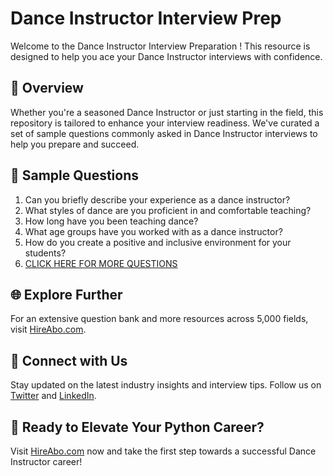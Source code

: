 # Dance Instructor Interview Prep

Welcome to the Dance Instructor Interview Preparation ! This resource is designed to help you ace your Dance Instructor interviews with confidence.

## 🚀 Overview

Whether you're a seasoned Dance Instructor or just starting in the field, this repository is tailored to enhance your interview readiness. We've curated a set of sample questions commonly asked in Dance Instructor interviews to help you prepare and succeed.

## 📝 Sample Questions

1. Can you briefly describe your experience as a dance instructor?
2. What styles of dance are you proficient in and comfortable teaching?
3. How long have you been teaching dance?
4. What age groups have you worked with as a dance instructor?
5. How do you create a positive and inclusive environment for your students?
6. [CLICK HERE FOR MORE QUESTIONS](https://hireabo.com/job/16_4_2/Dance%20Instructor)

## 🌐 Explore Further

For an extensive question bank and more resources across 5,000 fields, visit [HireAbo.com](https://www.hireabo.com).

## 📱 Connect with Us

Stay updated on the latest industry insights and interview tips. Follow us on [Twitter](https://twitter.com/hireabo) and [LinkedIn](https://www.linkedin.com/in/hire-abo-3609972a8/).

## 🚀 Ready to Elevate Your Python Career?

Visit [HireAbo.com](https://www.hireabo.com) now and take the first step towards a successful Dance Instructor career!